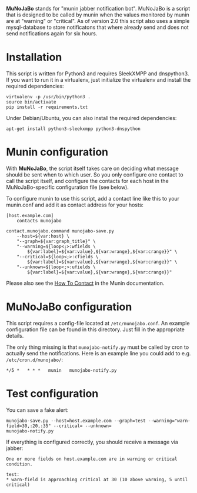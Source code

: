 **MuNoJaBo** stands for "munin jabber notification bot". MuNoJaBo is a script
that is designed to be called by munin when the values monitored by munin
are at "warning" or "critical". As of version 2.0 this script also uses a simple
mysql-database to store notificatons that where already send and does not send
notifications again for six hours.

Installation
============

This script is written for Python3 and requires SleekXMPP and dnspython3. If
you want to run it in a virtualenv, just initialize the virtualenv and install
the required dependencies:

```
virtualenv -p /usr/bin/python3 .
source bin/activate
pip install -r requirements.txt
```

Under Debian/Ubuntu, you can also install the required dependencies:

```
apt-get install python3-sleekxmpp python3-dnspython
```

Munin configuration
===================

With **MuNoJaBo**, the script itself takes care on deciding what message should
be sent when to which user. So you only configure one contact to call the
script itself, and configure the contacts for each host in the
MuNoJaBo-specific configuration file (see below).

To configure munin to use this script, add a contact line like this to your
munin.conf and add it as contact address for your hosts:

```
[host.example.com]
    contacts munojabo

contact.munojabo.command munojabo-save.py 
    --host=${var:host} \
	"--graph=${var:graph_title}" \
	"--warning=${loop<;>:wfields \
		${var:label}=${var:value},${var:wrange},${var:crange}}" \
	"--critical=${loop<;>:cfields \
		${var:label}=${var:value},${var:wrange},${var:crange}}" \
	"--unknown=${loop<;>:ufields \
		${var:label}=${var:value},${var:wrange},${var:crange}}"
```

Please also see the 
[How To Contact](http://munin.projects.linpro.no/wiki/HowToContact)
in the Munin documentation.

MuNoJaBo configuration
======================

This script requires a config-file located at ``/etc/munojabo.conf``. An example
configuration file can be found in this directory. Just fill in the appropriate
details.

The only thing missing is that ```munojabo-notify.py``` must be called by cron
to actually send the notifications. Here is an example line you could add to
e.g. ``/etc/cron.d/munojabo/``:

```
*/5 *   * * *   munin   munojabo-notify.py
```

Test configuration
==================

You can save a fake alert:

```
munojabo-save.py --host=host.example.com --graph=test --warning="warn-field=30,:20,:35" --critical= --unknown=
munojabo-notify.py
```

If everything is configured correctly, you should receive a message via jabber:

```
One or more fields on host.example.com are in warning or critical condition.

test:
* warn-field is approaching critical at 30 (10 above warning, 5 until critical)
```
